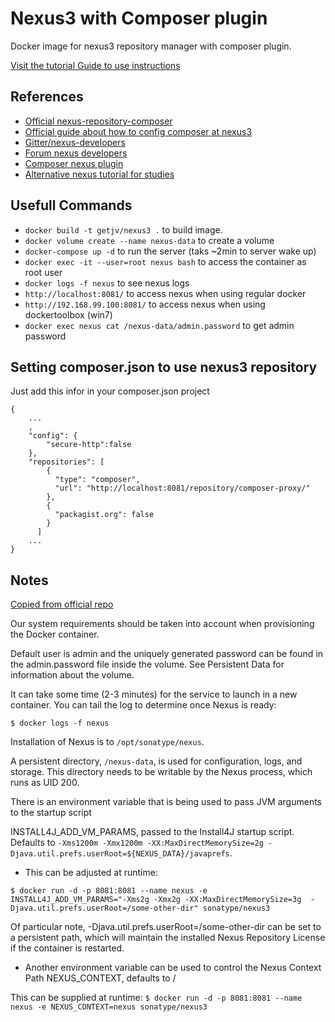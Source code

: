 Nexus3 with Composer plugin
===========================

Docker image for nexus3 repository manager with composer plugin.

[Visit the tutorial Guide to use instructions](https://medium.com/@jhonatanvinicius/nexus3-with-composer-plugin-a621139d9fd0)

References
----------

* [Official nexus-repository-composer](https://github.com/sonatype-nexus-community/nexus-repository-composer)
* [Official guide about how to config composer at nexus3](https://github.com/sonatype-nexus-community/nexus-repository-composer/blob/master/docs/COMPOSER_USER_DOCUMENTATION.md)
* [Gitter/nexus-developers](https://gitter.im/sonatype/nexus-developers)
* [Forum nexus developers](https://groups.google.com/a/glists.sonatype.com/forum/?hl=en#!forum/nexus-users)
* [Composer nexus plugin](https://github.com/freelancer/nexus-repository-composer/releases)
* [Alternative nexus tutorial for studies](https://blog.4linux.com.br/repositorios-locais-com-nexus-sonatype/)

Usefull Commands
---------------

* `docker build -t getjv/nexus3 .` to build image.
* `docker volume create --name nexus-data` to create a volume
* `docker-compose up -d` to run the server (taks ~2min to server wake up)
* `docker exec -it --user=root nexus bash` to access the container as root user
* `docker logs -f nexus` to see nexus logs
* `http://localhost:8081/` to access nexus when using regular docker
* `http://192.168.99.100:8081/` to access nexus when using dockertoolbox (win7)
* `docker exec nexus cat /nexus-data/admin.password` to get admin password

Setting composer.json to use nexus3 repository
----------------------------------------------

Just add this infor in your composer.json project

```
{
    ...
    ,
    "config": {
        "secure-http":false
    },
    "repositories": [
        {
          "type": "composer",
          "url": "http://localhost:8081/repository/composer-proxy/"
        },
        {
          "packagist.org": false
        }
      ]
    ...
}

```

Notes
-----

[Copied from official repo](https://hub.docker.com/r/sonatype/nexus3#notes)

Our system requirements should be taken into account when provisioning the Docker container.

Default user is admin and the uniquely generated password can be found in the admin.password file inside the volume. See Persistent Data for information about the volume.

It can take some time (2-3 minutes) for the service to launch in a new container. You can tail the log to determine once Nexus is ready:

`$ docker logs -f nexus`

Installation of Nexus is to `/opt/sonatype/nexus`.

A persistent directory, `/nexus-data`, is used for configuration, logs, and storage. This directory needs to be writable by the Nexus process, which runs as UID 200.

There is an environment variable that is being used to pass JVM arguments to the startup script

INSTALL4J_ADD_VM_PARAMS, passed to the Install4J startup script. Defaults to `-Xms1200m -Xmx1200m -XX:MaxDirectMemorySize=2g -Djava.util.prefs.userRoot=${NEXUS_DATA}/javaprefs`.

* This can be adjusted at runtime:

`$ docker run -d -p 8081:8081 --name nexus -e INSTALL4J_ADD_VM_PARAMS="-Xms2g -Xmx2g -XX:MaxDirectMemorySize=3g  -Djava.util.prefs.userRoot=/some-other-dir" sonatype/nexus3`

Of particular note, -Djava.util.prefs.userRoot=/some-other-dir can be set to a persistent path, which will maintain the installed Nexus Repository License if the container is restarted.

* Another environment variable can be used to control the Nexus Context Path NEXUS_CONTEXT, defaults to /

This can be supplied at runtime: `$ docker run -d -p 8081:8081 --name nexus -e NEXUS_CONTEXT=nexus sonatype/nexus3`

